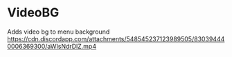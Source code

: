 # VideoBG
Adds video bg to menu background
https://cdn.discordapp.com/attachments/548545237123989505/830394440006369300/aWIsNdrDlZ.mp4
